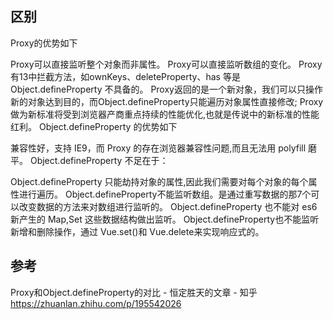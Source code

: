 ## 区别

Proxy的优势如下

Proxy可以直接监听整个对象而非属性。
Proxy可以直接监听数组的变化。
Proxy有13中拦截方法，如ownKeys、deleteProperty、has 等是 Object.defineProperty 不具备的。
Proxy返回的是一个新对象，我们可以只操作新的对象达到目的，而Object.defineProperty只能遍历对象属性直接修改;
Proxy做为新标准将受到浏览器产商重点持续的性能优化,也就是传说中的新标准的性能红利。
Object.defineProperty 的优势如下

兼容性好，支持 IE9，而 Proxy 的存在浏览器兼容性问题,而且无法用 polyfill 磨平。
Object.defineProperty 不足在于：

Object.defineProperty 只能劫持对象的属性,因此我们需要对每个对象的每个属性进行遍历。
Object.defineProperty不能监听数组。是通过重写数据的那7个可以改变数据的方法来对数组进行监听的。
Object.defineProperty 也不能对 es6 新产生的 Map,Set 这些数据结构做出监听。
Object.defineProperty也不能监听新增和删除操作，通过 Vue.set()和 Vue.delete来实现响应式的。

## 参考
Proxy和Object.defineProperty的对比 - 恒定胜天的文章 - 知乎
https://zhuanlan.zhihu.com/p/195542026